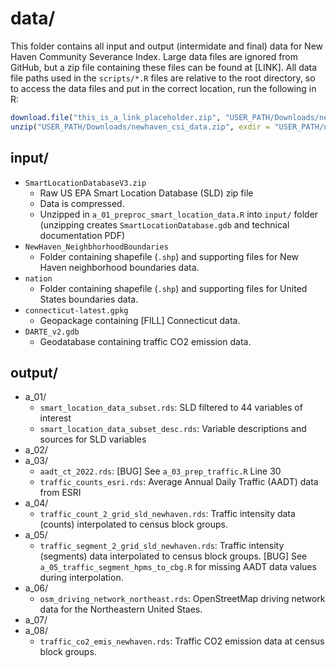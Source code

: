 # data/
This folder contains all input and output (intermidate and final) data for New Haven Community Severance Index. Large data files are ignored from GitHub, but a zip file containing these files can be found at [LINK]. All data file paths used in the `scripts/*.R` files are relative to the root directory, so to access the data files and put in the correct location, run the following in R:

```r
download.file("this_is_a_link_placeholder.zip", "USER_PATH/Downloads/newhaven_csi_data.zip")
unzip("USER_PATH/Downloads/newhaven_csi_data.zip", exdir = "USER_PATH/newhaven_csi/data/")
```

## input/
- `SmartLocationDatabaseV3.zip`
  - Raw US EPA Smart Location Database (SLD) zip file
  - Data is compressed.
  - Unzipped in `a_01_preproc_smart_location_data.R` into `input/` folder (unzipping creates `SmartLocationDatabase.gdb` and technical documentation PDF)
- `NewHaven_NeighbhorhoodBoundaries`
  - Folder containing shapefile (`.shp`) and supporting files for New Haven neighborhood boundaries data.
- `nation`
  - Folder containing shapefile (`.shp`) and supporting files for United States boundaries data.
- `connecticut-latest.gpkg`
  - Geopackage containing [FILL] Connecticut data.
- `DARTE_v2.gdb`
  - Geodatabase containing traffic CO2 emission data.

## output/
- a_01/
  - `smart_location_data_subset.rds`: SLD filtered to 44 variables of interest
  - `smart_location_data_subset_desc.rds`: Variable descriptions and sources for SLD variables
- a_02/
- a_03/
  - `aadt_ct_2022.rds`: [BUG] See `a_03_prep_traffic.R` Line 30
  - `traffic_counts_esri.rds`: Average Annual Daily Traffic (AADT) data from ESRI
- a_04/
  - `traffic_count_2_grid_sld_newhaven.rds`: Traffic intensity data (counts) interpolated to census block groups.
- a_05/
  - `traffic_segment_2_grid_sld_newhaven.rds`: Traffic intensity (segments) data interpolated to census block groups. [BUG] See `a_05_traffic_segment_hpms_to_cbg.R` for missing AADT data values during interpolation.
- a_06/
  - `osm_driving_network_northeast.rds`: OpenStreetMap driving network data for the Northeastern United Staes.
- a_07/
- a_08/
  - `traffic_co2_emis_newhaven.rds`: Traffic CO2 emission data at census block groups.